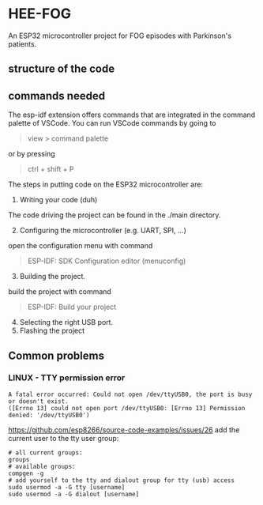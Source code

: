 # HEE-FOG
An ESP32 microcontroller project for FOG episodes with Parkinson's patients.

## structure of the code

## commands needed
The esp-idf extension offers commands that are integrated in the command palette of VSCode. You can run VSCode commands by going to 
> view > command palette 

or by pressing 

> ctrl + shift + P

The steps in putting code on the ESP32 microcontroller are:
1. Writing your code (duh)

The code driving the project can be found in the ./main directory.

2. Configuring the microcontroller (e.g. UART, SPI, ...)

open the configuration menu with command
> ESP-IDF: SDK Configuration editor (menuconfig)

3. Building the project.

build the project with command
> ESP-IDF: Build your project

4. Selecting the right USB port.
5. Flashing the project

## Common problems

### LINUX - TTY permission error
```shell
A fatal error occurred: Could not open /dev/ttyUSB0, the port is busy or doesn't exist.
([Errno 13] could not open port /dev/ttyUSB0: [Errno 13] Permission denied: '/dev/ttyUSB0')
```

https://github.com/esp8266/source-code-examples/issues/26
add the current user to the tty user group:
```shell
# all current groups:
groups
# available groups:
compgen -g
# add yourself to the tty and dialout group for tty (usb) access
sudo usermod -a -G tty [username] 
sudo usermod -a -G dialout [username]
```